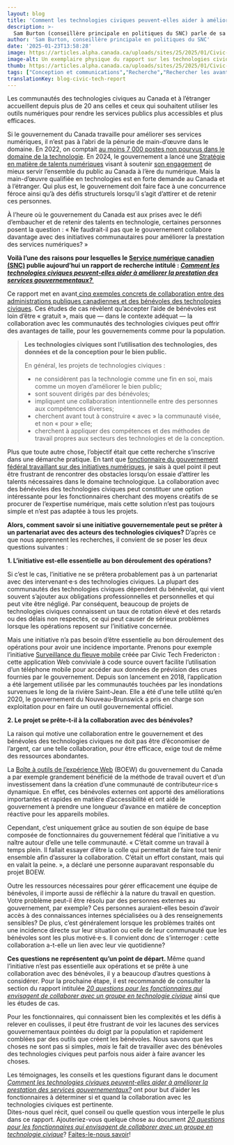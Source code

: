 ```yaml
---
layout: blog
title: 'Comment les technologies civiques peuvent-elles aider à améliorer la prestation des services gouvernementaux?'
description: >-
  Sam Burton (conseillère principale en politiques du SNC) parle de sa recherche sur les façons dont le gouvernement peut tirer le meilleur parti de ses collaborations avec les groupes de technologies civiques.
author: 'Sam Burton, conseillère principale en politiques du SNC'
date: '2025-01-23T13:58:28'
image: https://articles.alpha.canada.ca/uploads/sites/25/2025/01/Civic-tech-blog-visual_Blog_Post_FR.jpg
image-alt: Un exemplaire physique du rapport sur les technologies civiques "Comment les technologies civiques peuvent-elles aider à améliorer la prestation des services gouvernementaux?" et des versions numériques du même rapport sur un ordinateur portable et sur un téléphone intelligent.
thumb: https://articles.alpha.canada.ca/uploads/sites/25/2025/01/Civic-tech-blog-visual_Blog_Post_FR.jpg
tags: ["Conception et communications","Recherche","Rechercher les avantages et les services"]
translationKey: blog-civic-tech-report
---
```


<p>Les communautés des technologies civiques au Canada et à l’étranger accueillent depuis plus de 20 ans celles et ceux qui souhaitent utiliser les outils numériques pour rendre les services publics plus accessibles et plus efficaces.</p>



<p>Si le gouvernement du Canada travaille pour améliorer ses services numériques, il n’est pas à l’abri de la pénurie de main-d’œuvre dans le domaine. En 2022, on comptait <a href="https://policyoptions.irpp.org/fr/magazines/october-2022/ottawa-manque-milliers-travailleurs-ti/" target="_blank" rel="noreferrer noopener">au moins 7&nbsp;000&nbsp;postes non pourvus dans le domaine de la technologie</a>. En 2024, le gouvernement a lancé une <a href="https://www.canada.ca/fr/gouvernement/systeme/gouvernement-numerique/strategie-talents-numeriques.html" target="_blank" rel="noreferrer noopener">Stratégie en matière de talents numériques</a> visant à soutenir <a href="https://www.canada.ca/fr/gouvernement/systeme/gouvernement-numerique/plans-strategiques-operations-numeriques-gouvernement-canada/ambition-numerique-canada.html" target="_blank" rel="noreferrer noopener">son engagement</a> de mieux servir l’ensemble du public au Canada à l’ère du numérique. Mais la main-d’œuvre qualifiée en technologies est en forte demande au Canada et à l’étranger. Qui plus est, le gouvernement doit faire face à une concurrence féroce ainsi qu’à des défis structurels lorsqu’il s’agit d’attirer et de retenir ces personnes.</p>



<p>À l’heure où le gouvernement du Canada est aux prises avec le défi d’embaucher et de retenir des talents en technologie, certaines personnes posent la question&nbsp;: «&nbsp;Ne faudrait-il pas que le gouvernement collabore davantage avec des initiatives communautaires pour améliorer la prestation des services numériques?&nbsp;»&nbsp;</p>



<p><strong>Voilà l’une des raisons pour lesquelles le <a href="https://www.linkedin.com/company/cds-snc/?viewAsMember=true" target="_blank" rel="noreferrer noopener">Service numérique canadien (SNC)</a> publie aujourd’hui un rapport de recherche intitulé : <em><a href="https://numerique.canada.ca/rapports/rapport-technologies-civiques-2025.pdf" target="_blank" rel="noreferrer noopener">Comment les technologies civiques peuvent-elles aider à améliorer la prestation des services gouvernementaux? </a></em></strong></p>



<p>Ce rapport met en avant<a href="https://numerique.canada.ca/rapports/rapport-technologies-civiques-2025.pdf#page=5" target="_blank" rel="noreferrer noopener"> cinq exemples concrets de collaboration entre des administrations publiques canadiennes et des bénévoles des technologies civiques</a>. Ces études de cas révèlent qu’accepter l’aide de bénévoles est loin d’être «&nbsp;gratuit&nbsp;», mais que — dans le contexte adéquat — la collaboration avec les communautés des technologies civiques peut offrir des avantages de taille, pour les gouvernements comme pour la population.</p>



<blockquote class="wp-block-quote is-layout-flow wp-block-quote-is-layout-flow">
<p><strong>Les technologies civiques sont l’utilisation des technologies, des données et de la conception pour le bien public.&nbsp;</strong></p>



<p>En général, les projets de technologies civiques&nbsp;:&nbsp;</p>



<ul class="wp-block-list">
<li>ne considèrent pas la technologie comme une fin en soi, mais comme un moyen d’améliorer le bien public;</li>



<li>sont souvent dirigés par des bénévoles;</li>



<li>impliquent une collaboration intentionnelle entre des personnes aux compétences diverses;</li>



<li>cherchent avant tout à construire «&nbsp;avec&nbsp;» la communauté visée, et non «&nbsp;pour&nbsp;» elle;</li>



<li>cherchent à appliquer des compétences et des méthodes de travail propres aux secteurs des technologies et de la conception.</li>
</ul>
</blockquote>



<p>Plus que toute autre chose, l’objectif était que cette recherche s’inscrive dans une démarche pratique. En tant que <a href="https://www.linkedin.com/in/samanthaburton/" target="_blank" rel="noreferrer noopener">fonctionnaire du gouvernement fédéral travaillant sur des initiatives numériques</a>, je sais à quel point il peut être frustrant de rencontrer des obstacles lorsqu’on essaie d’attirer les talents nécessaires dans le domaine technologique. La collaboration avec des bénévoles des technologies civiques peut constituer une option intéressante pour les fonctionnaires cherchant des moyens créatifs de se procurer de l’expertise numérique, mais cette solution n’est pas toujours simple et n’est pas adaptée à tous les projets.</p>



<p><strong>Alors, comment savoir si une initiative gouvernementale peut se prêter à un partenariat avec des acteurs des technologies civiques? </strong>D’après ce que nous apprennent les recherches, il convient de se poser les deux questions suivantes :</p>



<p><strong>1. L’initiative est-elle essentielle au bon déroulement des opérations?</strong></p>



<p>Si c’est le cas, l’initiative ne se prêtera probablement pas à un partenariat avec des intervenant·e·s des technologies civiques. La plupart des communautés des technologies civiques dépendent du bénévolat, qui vient souvent s’ajouter aux obligations professionnelles et personnelles et qui peut vite être négligé. Par conséquent, beaucoup de projets de technologies civiques connaissent un taux de rotation élevé et des retards ou des délais non respectés, ce qui peut causer de sérieux problèmes lorsque les opérations reposent sur l’initiative concernée.&nbsp;</p>



<p>Mais une initiative n’a pas besoin d’être essentielle au bon déroulement des opérations pour avoir une incidence importante. Prenons pour exemple l’initiative <a href="https://geonb.snb.ca/rwm/#fr" target="_blank" rel="noreferrer noopener">Surveillance du fleuve mobile</a> créée par Civic Tech Fredericton&nbsp;: cette application Web conviviale à code source ouvert facilite l’utilisation d’un téléphone mobile pour accéder aux données de prévision des crues fournies par le gouvernement. Depuis son lancement en 2018, l’application a été largement utilisée par les communautés touchées par les inondations survenues le long de la rivière Saint-Jean. Elle a été d’une telle utilité qu’en 2020, le gouvernement du Nouveau-Brunswick a pris en charge son exploitation pour en faire un outil gouvernemental officiel.</p>



<p><strong>2. Le projet se prête-t-il à la collaboration avec des bénévoles?</strong></p>



<p>La raison qui motive une collaboration entre le gouvernement et des bénévoles des technologies civiques ne doit pas être d’économiser de l’argent, car une telle collaboration, pour être efficace, exige tout de même des ressources abondantes.&nbsp;</p>



<p>La <a href="https://wet-boew.github.io/wet-boew/index-fr.html" target="_blank" rel="noreferrer noopener">Boîte à outils de l’expérience Web</a> (BOEW) du gouvernement du Canada a par exemple grandement bénéficié de la méthode de travail ouvert et d’un investissement dans la création d’une communauté de contributeur·rice·s dynamique. En effet, ces bénévoles externes ont apporté des améliorations importantes et rapides en matière d’accessibilité et ont aidé le gouvernement à prendre une longueur d’avance en matière de conception réactive pour les appareils mobiles.&nbsp;</p>



<p>Cependant, c’est uniquement grâce au soutien de son équipe de base composée de fonctionnaires du gouvernement fédéral que l’initiative a vu naître autour d’elle une telle communauté. «&nbsp;C’était comme un travail à temps plein. Il fallait essayer d’être la colle qui permettait de faire tout tenir ensemble afin d’assurer la collaboration. C’était un effort constant, mais qui en valait la peine.&nbsp;», a déclaré une personne auparavant responsable du projet BOEW.</p>



<p>Outre les ressources nécessaires pour gérer efficacement une équipe de bénévoles, il importe aussi de réfléchir à la nature du travail en question. Votre problème peut-il être résolu par des personnes externes au gouvernement, par exemple? Ces personnes auraient-elles besoin d’avoir accès à des connaissances internes spécialisées ou à des renseignements sensibles? De plus, c’est généralement lorsque les problèmes traités ont une incidence directe sur leur situation ou celle de leur communauté que les bénévoles sont les plus motivé·e·s. Il convient donc de s’interroger&nbsp;: cette collaboration a-t-elle un lien avec leur vie quotidienne?&nbsp;</p>



<p><strong>Ces questions ne représentent qu’un point de départ. </strong>Même quand l’initiative n’est pas essentielle aux opérations et se prête à une collaboration avec des bénévoles, il y a beaucoup d’autres questions à considérer. Pour la prochaine étape, il est recommandé de consulter la section du rapport intitulée <em><a href="https://numerique.canada.ca/rapports/rapport-technologies-civiques-2025.pdf#page=37" target="_blank" rel="noreferrer noopener">20&nbsp;questions pour les fonctionnaires qui envisagent de collaborer avec un groupe en technologie civique</a></em> ainsi que les études de cas.</p>



<p>Pour les fonctionnaires, qui connaissent bien les complexités et les défis à relever en coulisses, il peut être frustrant de voir les lacunes des services gouvernementaux pointées du doigt par la population et rapidement comblées par des outils que créent les bénévoles. Nous savons que les choses ne sont pas si simples, <em>mais</em> le fait de travailler avec des bénévoles des technologies civiques peut parfois nous aider à faire avancer les choses.</p>



<p>Les témoignages, les conseils et les questions figurant dans le document <em><a href="https://numerique.canada.ca/rapports/rapport-technologies-civiques-2025.pdf" target="_blank" rel="noreferrer noopener">Comment les technologies civiques peuvent-elles aider à améliorer la prestation des services gouvernementaux?</a></em> ont pour but d’aider les fonctionnaires à déterminer si et quand la collaboration avec les technologies civiques est pertinente.&nbsp;<br>Dites-nous quel récit, quel conseil ou quelle question vous interpelle le plus dans ce rapport. Ajouteriez-vous quelque chose au document <em><a href="https://numerique.canada.ca/rapports/rapport-technologies-civiques-2025.pdf#page=37" target="_blank" rel="noreferrer noopener">20&nbsp;questions pour les fonctionnaires qui envisagent de collaborer avec un groupe en technologie civique</a></em>? <a href="mailto:cds-snc@servicecanada.gc.ca" target="_blank" rel="noreferrer noopener">Faites-le-nous savoir</a>!</p>



<p></p>

